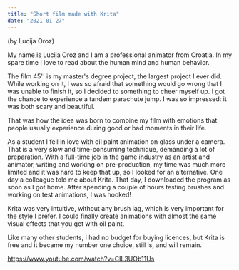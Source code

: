 ```yaml
---
title: "Short film made with Krita"
date: "2021-01-27"
---
```


(by Lucija Oroz)

My name is Lucija Oroz and I am a professional animator from Croatia. In my spare time I love to read about the human mind and human behavior.

The film 45'' is my master's degree project, the largest project I ever did. While working on it, I was so afraid that something would go wrong that I was unable to finish it, so I decided to something to cheer myself up. I got the chance to experience a tandem parachute jump. I was so impressed: it was both scary and beautiful.

That was how the idea was born to combine my film with emotions that people usually experience during good or bad moments in their life.

As a student I fell in love with oil paint animation on glass under a camera. That is a very slow and time-consuming technique, demanding a lot of preparation. With a full-time job in the game industry as an artist and animator, writing and working on pre-production, my time was much more limited and it was hard to keep that up, so I looked for an alternative. One day a colleague told me about Krita. That day, I downloaded the program as soon as I got home. After spending a couple of hours testing brushes and working on test animations, I was hooked!

Krita was very intuitive, without any brush lag, which is very important for the style I prefer. I could finally create animations with almost the same visual effects that you get with oil paint.

Like many other students, I had no budget for buying licences, but Krita is free and it became my number one choice, still is, and will remain.

https://www.youtube.com/watch?v=CIL3UOb11Us

